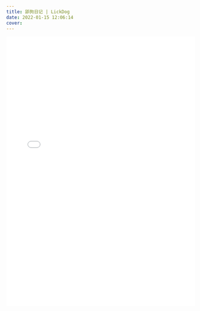 ```yaml
---
title: 舔狗日记 | LickDog
date: 2022-01-15 12:06:14
cover: 
---
```


<script>
function changeFrameHeight(){
var ifm=document.getElementById("mainiframe");
ifm.height=document.documentElement.clientHeight-56;
}
window.onresize=function(){changeFrameHeight();}
$(function(){changeFrameHeight();});
</script>
<iframe id="mainiframe" frameborder="0" width="100%" height="720" src="/List/tiangou/index.html" scrolling="auto"></iframe>
